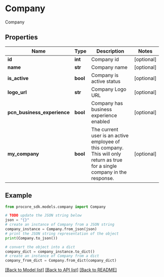 # Company

Company

## Properties

Name | Type | Description | Notes
------------ | ------------- | ------------- | -------------
**id** | **int** | Company id | [optional] 
**name** | **str** | Company name | [optional] 
**is_active** | **bool** | Company is active status | [optional] 
**logo_url** | **str** | Company Logo URL | [optional] 
**pcn_business_experience** | **bool** | Company has business experience enabled | [optional] 
**my_company** | **bool** | The current user is an active employee of this company. This will only return as true for a single company in the response. | [optional] 

## Example

```python
from procore_sdk.models.company import Company

# TODO update the JSON string below
json = "{}"
# create an instance of Company from a JSON string
company_instance = Company.from_json(json)
# print the JSON string representation of the object
print(Company.to_json())

# convert the object into a dict
company_dict = company_instance.to_dict()
# create an instance of Company from a dict
company_from_dict = Company.from_dict(company_dict)
```
[[Back to Model list]](../README.md#documentation-for-models) [[Back to API list]](../README.md#documentation-for-api-endpoints) [[Back to README]](../README.md)


